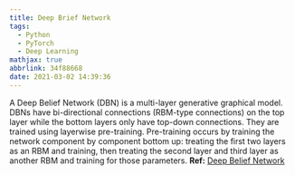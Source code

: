 ```yaml
---
title: Deep Brief Network
tags:
  - Python
  - PyTorch
  - Deep Learning
mathjax: true
abbrlink: 34f88668
date: 2021-03-02 14:39:36
---
```


A Deep Belief Network (DBN) is a multi-layer generative graphical model. DBNs have bi-directional connections (RBM-type connections) on the top layer while the bottom layers only have top-down connections. They are trained using layerwise pre-training. Pre-training occurs by training the network component by component bottom up: treating the first two layers as an RBM and training, then treating the second layer and third layer as another RBM and training for those parameters. **Ref:** [Deep Belief Network](https://paperswithcode.com/method/deep-belief-network)

<!-- more -->
